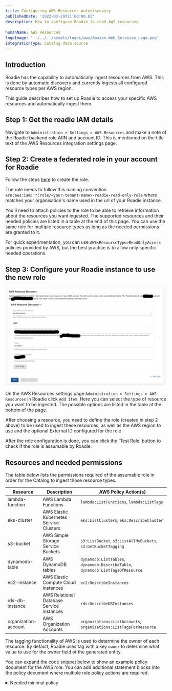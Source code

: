 ```yaml
---
title: Configuring AWS Resources Autodiscovery
publishedDate: '2022-03-29T21:00:00.0Z'
description: How to configure Roadie to read AWS resources

humanName: AWS Resources
logoImage: '../../../assets/logos/aws/Amazon_Web_Services_Logo.png'
integrationType: Catalog data source
---
```


## Introduction

Roadie has the capability to automatically ingest resources from AWS. This is done by automatic discovery and currently ingests all configured resource types per AWS region.

This guide describes how to set up Roadie to access your specific AWS resources and automatically ingest them.


##  Step 1: Get the roadie IAM details

Navigate to `Administration > Settings > AWS Resources` and make a note of the Roadie backend role ARN and account ID. This is mentioned on the title text of the AWS Resources integration settings page.

##  Step 2: Create a federated role in your account for Roadie

Follow the steps [here](/docs/details/accessing-aws-resources) to create the role. 

The role needs to follow this naming convention `arn:aws:iam::*:role/<your-tenant-name>-roadie-read-only-role` where <your-tenant-name> matches your organisation's name used in the url of your Roadie instance.

You'll need to attach policies to the role to be able to retrieve information about the resources you want ingested. The supported resources and their needed policies are listed in a table at the end of this page. You can use the same role for multiple resource types as long as the needed permissions are granted to it.

For quick experimentation, you can use `AWS<ResourceType>ReadOnlyAccess` policies provided by AWS, but the best practice is to allow only specific needed operations.


##  Step 3: Configure your Roadie instance to use the new role

![AWS Resources config](aws-resources-config.png)

On the AWS Resources settings page `Administration > Settings > AWS Resources` in Roadie click `Add Item`. 
Here you can select the type of resource you want to be ingested. The possible options are listed in the table at the bottom of the page.

After choosing a resource, you need to define the role (created in step 2 above) to be used to ingest these resources, as well as the AWS region to use and the optional External ID configured for the role 

After the role configuration is done, you can click the 'Test Role' button to check if the role is assumable by Roadie.


## Resources and needed permissions

The table below lists the permissions required of the assumable role in order for the Catalog to ingest those resource types.

| Resource             | Description                               | AWS Policy Action(s)                                                           |
|----------------------|-------------------------------------------|--------------------------------------------------------------------------------|
| lambda-function      | AWS Lambda Functions                      | `lambda:ListFunctions`, `lambda:ListTags`                                      |
| eks-cluster          | AWS Elastic Kubernetes Service Clusters   | `eks:ListClusters`, `eks:DescribeCluster`                                      |
| s3-bucket            | AWS Simple Storage Service Buckets        | `s3:ListBucket`, `s3:ListAllMyBuckets`, `s3:GetBucketTagging`                  |
| dynamodb-table       | AWS DynamoDB tables                       | `dynamodb:ListTables`, `dynamodb:DescribeTable`, `dynamodb:ListTagsOfResource` |
| ec2-instance         | AWS Elastic Compute Cloud instances       | `ec2:DescribeInstances`                                                        |
| rds-db-instance      | AWS Relational Database Service instances | `rds:DescribeDBInstances`                                                      |
| organization-account | AWS Organization Accounts                 | `organizations:ListAccounts`, `organizations:ListTagsForResource`              |


The tagging functionality of AWS is used to determine the owner of each resource. By default, Roadie uses tag with a key `owner` to determine what value to use for the owner field of the generated entity. 

You can expand the code snippet below to show an example policy document for the AWS role. You can add additional statement blocks into the policy document where multiple role policy actions are required.

<details>

<summary>Needed minimal policy</summary>

```json
{
  "Version": "2012-10-17",
  "Statement": [
    {
      "Sid": "RoadieAllowPolicy",
      "Effect": "Allow",
      "Action": [
        "lambda:ListFunctions"
      ],
      "Resource": "*"
    }
  ]
}
```
</details>
